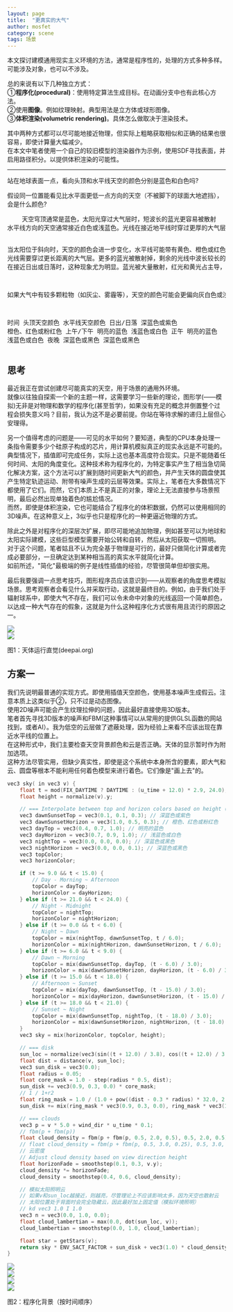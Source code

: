 ```yaml
---
layout: page
title:  "更真实的大气"
author: mosfet
category: scene
tags: 场景
---
```

本文探讨建模通用现实主义环境的方法，通常是程序性的，处理的方式多种多样。可能涉及对象，也可以不涉及。  

总的来说有以下几种独立方式：  
①**程序化(procedural)**：使用特定算法生成目标。在动画分支中也有此核心方法。  
②使用**图像**。例如纹理映射。典型用法是立方体或球形图像。  
③**体积渲染(volumetric rendering)**。具体怎么做取决于渲染技术。  

其中两种方式都可以尽可能地接近物理，但实际上粗略获取相似和正确的结果也很容易，即使计算量大幅减少。  
在本文中笔者使用一个自己的较旧模型的渲染器作为示例，使用SDF寻找表面，并启用路径积分。以提供体积渲染的可能性。  
<hr>

<div class="x la bdl2 pdl2 sk bg-gunmetal05 tx-antiqueRuby1">
  <p>
    站在地球表面一点，看向头顶和水平线天空的颜色分别是蓝色和白色吗? 
  </p>
  <p>
    假设同一位置能看见比水平面更低一点方向的天空（不被脚下的球面大地遮挡），会是什么颜色?
  </p>
  <pre>
    天空穹顶通常是蓝色，太阳光穿过大气层时，短波长的蓝光更容易被散射
水平线方向的天空通常接近白色或浅蓝色。光线在接近地平线时穿过更厚的大气层，更多的蓝光被散射掉，剩余的光线混合后呈现白色或浅蓝色

当太阳位于斜向时，天空的颜色会进一步变化，水平线可能带有黄色、橙色或红色的色调。
光线需要穿过更长距离的大气层。更多的蓝光被散射掉，剩余的光线中波长较长的红光和黄光占比增加。
在接近日出或日落时，这种现象尤为明显。蓝光被大量散射，红光和黄光占主导，天空会呈现暖色调（如橙色或红色）。

如果大气中有较多颗粒物（如灰尘、雾霾等），天空的颜色可能会更偏向灰白色或浅黄色。


时间      头顶天空颜色  水平线天空颜色
日出/日落 深蓝色或紫色  橙色、红色或粉红色
上午/下午 明亮的蓝色    浅蓝色或白色
正午     明亮的蓝色    浅蓝色或白色
夜晚     深蓝色或黑色  深蓝色或黑色
  </pre>
</div>

## 思考
最近我正在尝试创建尽可能真实的天空，用于场景的通用外环境。  
就像以往独自探索一个新的主题一样，这需要学习一些新的理论，图形学(——模拟)无非是对物理和数学的程序化(甚至哲学)，如果没有充足的概念并倒置整个过程会损失意义吗？目前，我认为这不是必要前提。你站在等待求解的递归上层但心安理得。  

另一个值得考虑的问题是——可见的水平如何？要知道，典型的CPU本身处理一条指令需要多少个硅原子构成的芯片，用计算机模拟真正的现实永远是不可能的。  
典型情况下，插值即可完成任务，实际上这也基本高度符合现实。只是不能随着任何时间、太阳的角度变化。这种技术称为程序化的，为特定事实产生了相当急切简化解决方案，这个方法可以扩展到随时间更新大气的颜色，并产生天体的圆盘使其产生特定轨迹运动、附带有噪声生成的云层等效果。实际上，笔者在大多数情况下都使用了它们。而然，它们本质上不是真正的对象，理论上无法直接参与场景照明，最后必然出现单独着色的尴尬情况。  
而然，即使是体积渲染，它也可能结合了程序化的体积数据，仍然可以使用相同的3D噪声。在这种意义上，3似乎也只是程序化的一种更逼近物理的方式。  

除此之外是对程序化的深层次扩展，即尽可能地追加物理，例如甚至可以为地球和太阳实际建模，这些巨型模型需要开始公转和自转，然后从太阳获取一切照明。  
对于这个问题，笔者姑且不认为完全基于物理是可行的，最好只做简化计算或者完成必要部分，一旦确定达到某种相当高的真实水平就简化计算。  
如前所述，"简化"最极端的例子是线性插值的经验，尽管很简单但却很实用。  

最后我要强调一点思考技巧，图形程序员应该意识到——从观察者的角度思考模拟场景。思考观察者会看见什么并采取行动，这就是最终目的。例如，由于我们处于辐射球系中，即使大气不存在，我们可以令未命中对象的光线返回一个简单颜色，以达成一种大气存在的假象，这就是为什么这种程序化方式很有用且流行的原因之一。  
<div class="x gr txac">
  <div class="x la flex mg0">
    <div class="x la item4-lg item12 pd0">
      <img src="/assets/g/2-1.jpg">
    </div>
    <div class="x la item4-lg item12 pd0">
       <img src="/assets/g/2-2.jpg">
    </div>
  </div>
  <p>图1：天体运行直觉(deepai.org)</p>
</div>

## 方案一
我们先说明最普通的实现方式。即使用插值天空颜色，使用基本噪声生成假云。注意本质上这类似于②，只不过是动态图像。  
使用2D噪声可能会产生纹理拉伸的问题，因此最好直接使用3D版本。  
笔者首先寻找3D版本的噪声和FBM(这种事情可以从常用的提供GLSL函数的网站找到，或者AI）。我为低空的云层做了遮蔽处理，因为经验上来看不应该出现在靠近水平线的位置上。  
在这种形式中，我们主要检查天空背景颜色和云是否正确。天体的显示暂时作为附加选项。  
这种方法尽管实用，但缺少真实性，即使是这个系统中本身所含的要素，即大气和云、圆盘等根本不能利用任何着色模型来进行着色。它们像是"画上去"的。  
```cpp
vec3 sky( in vec3 v) {
    float t = mod(FIX_DAYTIME ? DAYTIME : (u_time + 12.0) * 2.9, 24.0);
    float height = normalize(v).y;

    // === Interpolate between top and horizon colors based on height (Y-axis)
    vec3 dawnSunsetTop = vec3(0.1, 0.1, 0.3); // 深蓝色或紫色
    vec3 dawnSunsetHorizon = vec3(1.0, 0.5, 0.3); // 橙色、红色或粉红色
    vec3 dayTop = vec3(0.4, 0.7, 1.0); // 明亮的蓝色
    vec3 dayHorizon = vec3(0.7, 0.9, 1.0); // 浅蓝色或白色
    vec3 nightTop = vec3(0.0, 0.0, 0.0); // 深蓝色或黑色
    vec3 nightHorizon = vec3(0.0, 0.0, 0.1); // 深蓝色或黑色
    vec3 topColor;
    vec3 horizonColor;

    if (t >= 9.0 && t < 15.0) {
        // Day - Morning ~ Afternoon
        topColor = dayTop;
        horizonColor = dayHorizon;
    } else if (t >= 21.0 && t < 24.0) {
        // Night - Midnight
        topColor = nightTop;
        horizonColor = nightHorizon;
    } else if (t >= 0.0 && t < 6.0) {
        // Night ~ Dawn
        topColor = mix(nightTop, dawnSunsetTop, t / 6.0);
        horizonColor = mix(nightHorizon, dawnSunsetHorizon, t / 6.0);
    } else if (t >= 6.0 && t < 9.0) {
        // Dawn ~ Morning
        topColor = mix(dawnSunsetTop, dayTop, (t - 6.0) / 3.0);
        horizonColor = mix(dawnSunsetHorizon, dayHorizon, (t - 6.0) / 3.0);
    } else if (t >= 15.0 && t < 18.0) {
        // Afternoon ~ Sunset
        topColor = mix(dayTop, dawnSunsetTop, (t - 15.0) / 3.0);
        horizonColor = mix(dayHorizon, dawnSunsetHorizon, (t - 15.0) / 3.0);
    } else if (t >= 18.0 && t < 21.0) {
        // Sunset ~ Night
        topColor = mix(dawnSunsetTop, nightTop, (t - 18.0) / 3.0);
        horizonColor = mix(dawnSunsetHorizon, nightHorizon, (t - 18.0) / 3.0);
    }
    vec3 sky = mix(horizonColor, topColor, height);

    // === disk
    sun_loc = normalize(vec3(sin((t + 12.0) / 3.8), cos((t + 12.0) / 3.8), 0.0));
    float dist = distance(v, sun_loc);
    vec3 sun_disk = vec3(0.0);
    float radius = 0.05;
    float core_mask = 1.0 - step(radius * 0.5, dist);
    sun_disk += vec3(0.9, 0.3, 0.0) * core_mask;
    // 1 / 1+r2
    float ring_mask = 1.0 / (1.0 + pow((dist - 0.3 * radius) * 32.0, 2.0));
    sun_disk += mix(ring_mask * vec3(0.9, 0.3, 0.0), ring_mask * vec3(1.0), dist);

    // === clouds
    vec3 p = v * 5.0 + wind_dir * u_time * 0.1;
    // fbm(p + fbm(p))
    float cloud_density = fbm(p + fbm(p, 0.5, 2.0, 0.5), 0.5, 2.0, 0.5);
    // float cloud_density = fbm(p + fbm(p, 0.5, 3.0, 0.25), 0.5, 3.0, 0.25);
    // 云密度
    // Adjust cloud density based on view direction height
    float horizonFade = smoothstep(0.1, 0.3, v.y);
    cloud_density *= horizonFade;
    cloud_density = smoothstep(0.4, 0.6, cloud_density);

    // 模拟太阳照明云
    // 如果v和sun_loc越接近，则越亮，尽管理论上不应该影响太多，因为天空也散射云
    // 太阳位置处于背面时会完全隐藏云，因此最好加上固定值（模拟环境照明）
    // kd vec3 1.0 I 1.0
    vec3 n = vec3(0.0, 1.0, 0.0);
    float cloud_lambertian = max(0.0, dot(sun_loc, v));
    cloud_lambertian = smoothstep(0.0, 1.0, cloud_lambertian);

    float star = getStars(v);
    return sky * ENV_SACT_FACTOR + sun_disk + vec3(1.0) * cloud_density * cloud_lambertian + vec3(star) * (1.0 - cloud_lambertian) * horizonFade;
}
```

<div class="x gr txac">
  <div class="x la flex mg0">
    <div class="x la item5-lg item12 pd0">
      <img src="/assets/i/6-1.png">
    </div>
    <div class="x la item5-lg item12 pd0">
       <img src="/assets/i/6-3.png">
    </div>
    <div class="x la item3-lg item12 pd0">
       <img src="/assets/i/6-2.png">
    </div>
       <div class="x la item3-lg item12 pd0">
       <img src="/assets/i/6-4.png">
    </div>
  </div>
  <p>图2：程序化背景（按时间顺序）</p>
</div>